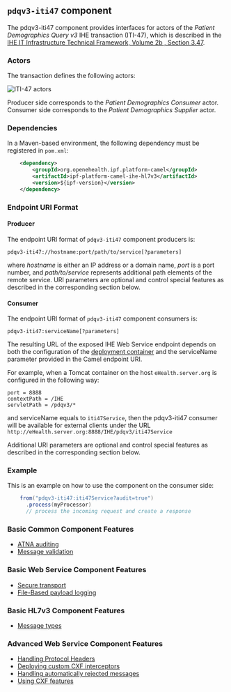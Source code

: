 
## `pdqv3-iti47` component

The pdqv3-iti47 component provides interfaces for actors of the *Patient Demographics Query v3* IHE transaction (ITI-47),
which is described in the [IHE IT Infrastructure Technical Framework, Volume 2b , Section 3.47](http://ihe.net/uploadedFiles/Documents/ITI/IHE_ITI_TF_Vol2b.pdf).

### Actors

The transaction defines the following actors:

![ITI-47 actors](images/iti47.png)

Producer side corresponds to the *Patient Demographics Consumer* actor.
Consumer side corresponds to the *Patient Demographics Supplier* actor.

### Dependencies

In a Maven-based environment, the following dependency must be registered in `pom.xml`:

```xml
    <dependency>
        <groupId>org.openehealth.ipf.platform-camel</groupId>
        <artifactId>ipf-platform-camel-ihe-hl7v3</artifactId>
        <version>${ipf-version}</version>
    </dependency>
```

### Endpoint URI Format

#### Producer

The endpoint URI format of `pdqv3-iti47` component producers is:

```
pdqv3-iti47://hostname:port/path/to/service[?parameters]
```

where *hostname* is either an IP address or a domain name, *port* is a port number, and *path/to/service*
represents additional path elements of the remote service.
URI parameters are optional and control special features as described in the corresponding section below.

#### Consumer

The endpoint URI format of `pdqv3-iti47` component consumers is:

```
pdqv3-iti47:serviceName[?parameters]
```

The resulting URL of the exposed IHE Web Service endpoint depends on both the configuration of the [deployment container]
and the serviceName parameter provided in the Camel endpoint URI.

For example, when a Tomcat container on the host `eHealth.server.org` is configured in the following way:

```
port = 8888
contextPath = /IHE
servletPath = /pdqv3/*
```

and serviceName equals to `iti47Service`, then the pdqv3-iti47 consumer will be available for external clients under the URL
`http://eHealth.server.org:8888/IHE/pdqv3/iti47Service`

Additional URI parameters are optional and control special features as described in the corresponding section below.


### Example

This is an example on how to use the component on the consumer side:

```java
    from("pdqv3-iti47:iti47Service?audit=true")
      .process(myProcessor)
      // process the incoming request and create a response
```


### Basic Common Component Features

* [ATNA auditing]
* [Message validation]

### Basic Web Service Component Features

* [Secure transport]
* [File-Based payload logging]

### Basic HL7v3 Component Features

* [Message types]

### Advanced Web Service Component Features

* [Handling Protocol Headers]
* [Deploying custom CXF interceptors]
* [Handling automatically rejected messages]
* [Using CXF features]



[ATNA auditing]: ../ipf-platform-camel-ihe/atna.html
[Message validation]: ../ipf-platform-camel-ihe/messageValidation.html

[deployment container]: ../ipf-platform-camel-ihe-ws/deployment.html
[Secure Transport]: ../ipf-platform-camel-ihe-ws/secureTransport.html
[File-Based payload logging]: ../ipf-platform-camel-ihe-ws/payloadLogging.html

[Message types]: messageTypes.html

[Handling Protocol Headers]: ../ipf-platform-camel-ihe-ws/protocolHeaders.html
[Deploying custom CXF interceptors]: ../ipf-platform-camel-ihe-ws/customInterceptors.html
[Handling automatically rejected messages]: ../ipf-platform-camel-ihe-ws/handlingRejected.html
[Using CXF features]: ../ipf-platform-camel-ihe-ws/cxfFeatures.html




